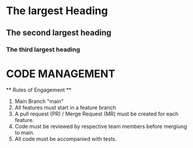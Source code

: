 # The largest Heading

## The second largest heading

### The third largest heading

# CODE MANAGEMENT

** Rules of Engagement **

1. Main Branch "main"
2. All features must start in a feature branch
3. A pull request (PR) / Merge Request (MR) must be created for each feature.
4. Code must be reviewed by respective team members before mergiung to main.
5. All code must be accompanied with tests.

[^1]: For the greater good of the team.
